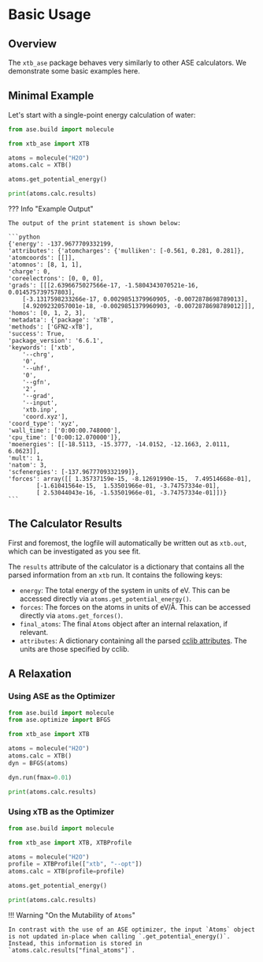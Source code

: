 # Basic Usage

## Overview

The `xtb_ase` package behaves very similarly to other ASE calculators. We demonstrate some basic examples here.

## Minimal Example

Let's start with a single-point energy calculation of water:

```python
from ase.build import molecule

from xtb_ase import XTB

atoms = molecule("H2O")
atoms.calc = XTB()

atoms.get_potential_energy()

print(atoms.calc.results)
```

??? Info "Example Output"

    The output of the print statement is shown below:

    ```python
    {'energy': -137.9677709332199,
    'attributes': {'atomcharges': {'mulliken': [-0.561, 0.281, 0.281]},
    'atomcoords': [[]],
    'atomnos': [8, 1, 1],
    'charge': 0,
    'coreelectrons': [0, 0, 0],
    'grads': [[[2.6396675027566e-17, -1.5804343070521e-16, 0.014575739757803],
        [-3.1317598233266e-17, 0.0029851379960905, -0.0072878698789013],
        [4.9209232057001e-18, -0.0029851379960903, -0.0072878698789012]]],
    'homos': [0, 1, 2, 3],
    'metadata': {'package': 'xTB',
    'methods': ['GFN2-xTB'],
    'success': True,
    'package_version': '6.6.1',
    'keywords': ['xtb',
        '--chrg',
        '0',
        '--uhf',
        '0',
        '--gfn',
        '2',
        '--grad',
        '--input',
        'xtb.inp',
        'coord.xyz'],
    'coord_type': 'xyz',
    'wall_time': ['0:00:00.748000'],
    'cpu_time': ['0:00:12.070000']},
    'moenergies': [[-18.5113, -15.3777, -14.0152, -12.1663, 2.0111, 6.0623]],
    'mult': 1,
    'natom': 3,
    'scfenergies': [-137.9677709332199]},
    'forces': array([[ 1.35737159e-15, -8.12691990e-15,  7.49514668e-01],
            [-1.61041564e-15,  1.53501966e-01, -3.74757334e-01],
            [ 2.53044043e-16, -1.53501966e-01, -3.74757334e-01]])}
    ```

## The Calculator Results

First and foremost, the logfile will automatically be written out as `xtb.out`, which can be investigated as you see fit.

The `results` attribute of the calculator is a dictionary that contains all the parsed information from an `xtb` run. It contains the following keys:

- `energy`: The total energy of the system in units of eV. This can be accessed directly via `atoms.get_potential_energy()`.
- `forces`: The forces on the atoms in units of eV/Å. This can be accessed directly via `atoms.get_forces()`.
- `final_atoms`: The final `Atoms` object after an internal relaxation, if relevant.
- `attributes`: A dictionary containing all the parsed [cclib attributes](https://cclib.github.io/data_dev.html). The units are those specified by cclib.

## A Relaxation

### Using ASE as the Optimizer

```python
from ase.build import molecule
from ase.optimize import BFGS

from xtb_ase import XTB

atoms = molecule("H2O")
atoms.calc = XTB()
dyn = BFGS(atoms)

dyn.run(fmax=0.01)

print(atoms.calc.results)
```

### Using xTB as the Optimizer

```python
from ase.build import molecule

from xtb_ase import XTB, XTBProfile

atoms = molecule("H2O")
profile = XTBProfile(["xtb", "--opt"])
atoms.calc = XTB(profile=profile)

atoms.get_potential_energy()

print(atoms.calc.results)
```

!!! Warning "On the Mutability of `Atoms`"

    In contrast with the use of an ASE optimizer, the input `Atoms` object is not updated in-place when calling `.get_potential_energy()`. Instead, this information is stored in `atoms.calc.results["final_atoms"]`.
